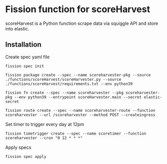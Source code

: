 # Fission function for scoreHarvest 

scoreHarvest is a Python function scrape data via squiggle API and store into elastic.

## Installation  

Create spec yaml file
```shell
fission spec init
```
```shell
fission package create --spec --name scoreharvester-pkg --source ./functions/scoreHarvest/scoreHarvester.py --source ./functions/scoreHarvest/requirements.txt --env python39
```
```shell
fission fn create --spec --name scoreharvester --pkg scoreharvester-pkg --env python39 --entrypoint scoreHarvester.main --secret elastic-secret
```

```shell
fission route create --spec --name scoreharvester-route --function scoreharvester --url /scoreharvester --method POST --createingress
``` 

Set timer to trigger every day at 12pm
```shell
fission timetrigger create --spec --name scoretimer --function scoreharvester --cron "0 12 * * *"
```
Apply specs
```shell
fission spec apply
```